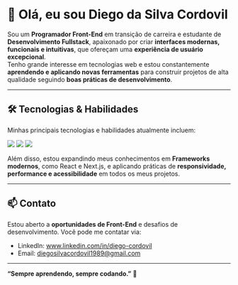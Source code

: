 # 👋 Olá, eu sou Diego da Silva Cordovil 

Sou um **Programador Front-End** em transição de carreira e estudante de **Desenvolvimento Fullstack**, apaixonado por criar **interfaces modernas, funcionais e intuitivas**, que ofereçam uma **experiência de usuário excepcional**.  
Tenho grande interesse em tecnologias web e estou constantemente **aprendendo e aplicando novas ferramentas** para construir projetos de alta qualidade seguindo **boas práticas de desenvolvimento**.

---

## 🛠 Tecnologias & Habilidades

Minhas principais tecnologias e habilidades atualmente incluem:

<img src="https://img.shields.io/badge/HTML5-E34F26?style=for-the-badge&logo=html5&logoColor=white"> 
<img src="https://img.shields.io/badge/CSS3-1572B6?style=for-the-badge&logo=css3&logoColor=white"> 
<img src="https://img.shields.io/badge/JavaScript-323330?style=for-the-badge&logo=javascript&logoColor=F7DF1E"> 

Além disso, estou expandindo meus conhecimentos em **Frameworks modernos**, como React e Next.js, e aplicando práticas de **responsividade, performance e acessibilidade** em todos os meus projetos.

---



## 📫 Contato

Estou aberto a **oportunidades de Front-End** e desafios de desenvolvimento. Você pode me contatar via:

- LinkedIn:  www.linkedin.com/in/diego-cordovil
- Email: diegosilvacordovil1989@gmail.com 
  

---

**“Sempre aprendendo, sempre codando.”** 🚀

